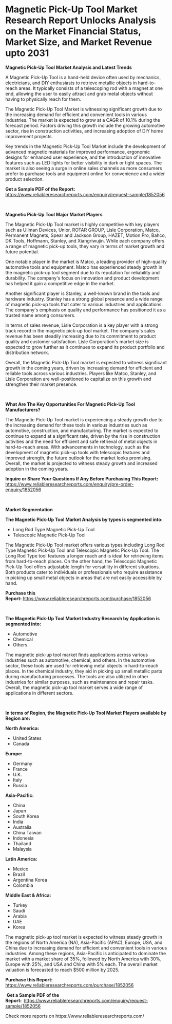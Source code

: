 <p><h1>Magnetic Pick-Up Tool Market Research Report Unlocks Analysis on the Market Financial Status, Market Size, and Market Revenue upto 2031</h1></p><p><strong>Magnetic Pick-Up Tool Market Analysis and Latest Trends</strong></p>
<p><p>A Magnetic Pick-Up Tool is a hand-held device often used by mechanics, electricians, and DIY enthusiasts to retrieve metallic objects in hard-to-reach areas. It typically consists of a telescoping rod with a magnet at one end, allowing the user to easily attract and grab metal objects without having to physically reach for them.</p><p>The Magnetic Pick-Up Tool Market is witnessing significant growth due to the increasing demand for efficient and convenient tools in various industries. The market is expected to grow at a CAGR of 10.1% during the forecast period. Factors driving this growth include the growing automotive sector, rise in construction activities, and increasing adoption of DIY home improvement projects.</p><p>Key trends in the Magnetic Pick-Up Tool Market include the development of advanced magnetic materials for improved performance, ergonomic designs for enhanced user experience, and the introduction of innovative features such as LED lights for better visibility in dark or tight spaces. The market is also seeing a surge in online sales channels as more consumers prefer to purchase tools and equipment online for convenience and a wider product selection.</p></p>
<p><strong>Get a Sample PDF of the Report:&nbsp;</strong> <a href="https://www.reliableresearchreports.com/enquiry/request-sample/1852056">https://www.reliableresearchreports.com/enquiry/request-sample/1852056</a></p>
<p>&nbsp;</p>
<p><strong>Magnetic Pick-Up Tool Major Market Players</strong></p>
<p><p>The Magnetic Pick-Up Tool market is highly competitive with key players such as Ullman Devices, Unior, ROTAR GROUP, Lisle Corporation, Matco, Permanent Magnets, Spear and Jackson Group, HAZET, Motion Pro, Bahco, DK Tools, Hoffmann, Stanley, and Xiangriwujin. While each company offers a range of magnetic pick-up tools, they vary in terms of market growth and future potential.</p><p>One notable player in the market is Matco, a leading provider of high-quality automotive tools and equipment. Matco has experienced steady growth in the magnetic pick-up tool segment due to its reputation for reliability and durability. The company's focus on innovation and product development has helped it gain a competitive edge in the market.</p><p>Another significant player is Stanley, a well-known brand in the tools and hardware industry. Stanley has a strong global presence and a wide range of magnetic pick-up tools that cater to various industries and applications. The company's emphasis on quality and performance has positioned it as a trusted name among consumers.</p><p>In terms of sales revenue, Lisle Corporation is a key player with a strong track record in the magnetic pick-up tool market. The company's sales revenue has been steadily increasing due to its commitment to product quality and customer satisfaction. Lisle Corporation's market size is expected to grow further as it continues to expand its product portfolio and distribution network.</p><p>Overall, the Magnetic Pick-Up Tool market is expected to witness significant growth in the coming years, driven by increasing demand for efficient and reliable tools across various industries. Players like Matco, Stanley, and Lisle Corporation are well-positioned to capitalize on this growth and strengthen their market presence.</p></p>
<p>&nbsp;</p>
<p><strong>What Are The Key Opportunities For Magnetic Pick-Up Tool Manufacturers?</strong></p>
<p><p>The Magnetic Pick-Up Tool market is experiencing a steady growth due to the increasing demand for these tools in various industries such as automotive, construction, and manufacturing. The market is expected to continue to expand at a significant rate, driven by the rise in construction activities and the need for efficient and safe retrieval of metal objects in hard-to-reach areas. With advancements in technology, such as the development of magnetic pick-up tools with telescopic features and improved strength, the future outlook for the market looks promising. Overall, the market is projected to witness steady growth and increased adoption in the coming years.</p></p>
<p><strong>Inquire or Share Your Questions If Any Before Purchasing This Report:</strong> <a href="https://www.reliableresearchreports.com/enquiry/pre-order-enquiry/1852056">https://www.reliableresearchreports.com/enquiry/pre-order-enquiry/1852056</a></p>
<p>&nbsp;</p>
<p><strong>Market Segmentation</strong></p>
<p><strong>The Magnetic Pick-Up Tool Market Analysis by types is segmented into:</strong></p>
<p><ul><li>Long Rod Type Magnetic Pick-Up Tool</li><li>Telescopic Magnetic Pick-Up Tool</li></ul></p>
<p><p>The Magnetic Pick-Up Tool market offers various types including Long Rod Type Magnetic Pick-Up Tool and Telescopic Magnetic Pick-Up Tool. The Long Rod Type tool features a longer reach and is ideal for retrieving items from hard-to-reach places. On the other hand, the Telescopic Magnetic Pick-Up Tool offers adjustable length for versatility in different situations. Both products cater to individuals or professionals who require assistance in picking up small metal objects in areas that are not easily accessible by hand.</p></p>
<p><strong>Purchase this Report:&nbsp;</strong><a href="https://www.reliableresearchreports.com/purchase/1852056">https://www.reliableresearchreports.com/purchase/1852056</a></p>
<p>&nbsp;</p>
<p><strong>The Magnetic Pick-Up Tool Market Industry Research by Application is segmented into:</strong></p>
<p><ul><li>Automotive</li><li>Chemical</li><li>Others</li></ul></p>
<p><p>The magnetic pick-up tool market finds applications across various industries such as automotive, chemical, and others. In the automotive sector, these tools are used for retrieving metal objects in hard-to-reach places. In the chemical industry, they aid in picking up small metallic parts during manufacturing processes. The tools are also utilized in other industries for similar purposes, such as maintenance and repair tasks. Overall, the magnetic pick-up tool market serves a wide range of applications in different sectors.</p></p>
<p>&nbsp;</p>
<p><strong>In terms of Region, the Magnetic Pick-Up Tool Market Players available by Region are:</strong></p>
<p>
    <p> <strong> North America: </strong>
        <ul>
            <li>United States</li>
            <li>Canada</li>
        </ul>
        </p> 
    <p> <strong> Europe: </strong>
        <ul>
            <li>Germany</li>
            <li>France</li>
            <li>U.K.</li>
            <li>Italy</li>
            <li>Russia</li>
        </ul>
        </p> 
    <p> <strong> Asia-Pacific: </strong>
        <ul>
            <li>China</li>
            <li>Japan</li>
            <li>South Korea</li>
            <li>India</li>
            <li>Australia</li>
            <li>China Taiwan</li>
            <li>Indonesia</li>
            <li>Thailand</li>
            <li>Malaysia</li>
        </ul>
        </p> 
    <p> <strong> Latin America: </strong>
        <ul>
            <li>Mexico</li>
            <li>Brazil</li>
            <li>Argentina Korea</li>
            <li>Colombia</li>
        </ul>
        </p> 
    <p> <strong> Middle East & Africa: </strong>
        <ul>
            <li>Turkey</li>
            <li>Saudi</li>
            <li>Arabia</li>
            <li>UAE</li>
            <li>Korea</li>
        </ul>
    </p>
    </p>
<p><p>The magnetic pick-up tool market is expected to witness steady growth in the regions of North America (NA), Asia-Pacific (APAC), Europe, USA, and China due to increasing demand for efficient and convenient tools in various industries. Among these regions, Asia-Pacific is anticipated to dominate the market with a market share of 35%, followed by North America with 30%, Europe with 25%, and USA and China with 5% each. The overall market valuation is forecasted to reach $500 million by 2025.</p></p>
<p><strong>Purchase this Report: </strong><a href="https://www.reliableresearchreports.com/purchase/1852056">https://www.reliableresearchreports.com/purchase/1852056</a></p>
<p>&nbsp;<strong>Get a Sample PDF of the Report:&nbsp;&nbsp;</strong><a href="https://www.reliableresearchreports.com/enquiry/request-sample/1852056">https://www.reliableresearchreports.com/enquiry/request-sample/1852056</a></p>
<p><strong></strong></p>
<p>Check more reports on https://www.reliableresearchreports.com/</p>